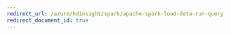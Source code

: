 ```yaml
---
redirect_url: /azure/hdinsight/spark/apache-spark-load-data-run-query
redirect_document_id: true
---
```

